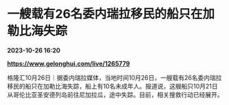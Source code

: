 # 一艘载有26名委内瑞拉移民的船只在加勒比海失踪

**2023-10-26 16:20**

**https://www.gelonghui.com/live/1265779**

格隆汇10月26日｜据委内瑞拉媒体，当地时间10月26日，一艘载有26名委内瑞拉移民的船只在加勒比海失踪，船上有10名未成年人。报道说，这艘船只10月21日从哥伦比亚圣安德列岛前往尼加拉瓜，途中失踪。目前，相关搜救行动已经展开。